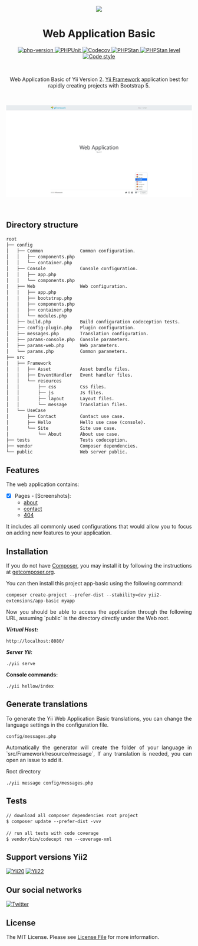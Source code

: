 <p align="center">
    <a href="https://github.com/yii2-extensions/debug" target="_blank">
        <img src="https://www.yiiframework.com/image/yii_logo_light.svg" height="100px;">
    </a>
    <h1 align="center">Web Application Basic</h1>
</p>

<p align="center">
    <a href="https://www.php.net/releases/8.1/en.php" target="_blank">
        <img src="https://img.shields.io/badge/PHP-%3E%3D8.1-787CB5" alt="php-version">
    </a>
    <a href="https://github.com/yii2-extensions/app-basic/actions/workflows/build.yml" target="_blank">
        <img src="https://github.com/yii2-extensions/app-basic/actions/workflows/build.yml/badge.svg" alt="PHPUnit">
    </a>
    <a href="https://codecov.io/gh/yii2-extensions/app-basic" target="_blank">
        <img src="https://codecov.io/gh/yii2-extensions/app-basic/graph/badge.svg?token=zcXbeTspxy" alt="Codecov">
    </a>
    <a href="https://github.com/yii2-extensions/app-basic/actions/workflows/static.yml" target="_blank">
        <img src="https://github.com/yii2-extensions/app-basic/actions/workflows/static.yml/badge.svg" alt="PHPStan">
    </a>
    <a href="https://github.com/yii2-extensions/app-basic/actions/workflows/static.yml" target="_blank">
        <img src="https://img.shields.io/badge/PHPStan%20level-5-blue" alt="PHPStan level">
    </a>    
    <a href="https://github.styleci.io/repos/698621511?branch=main" target="_blank">
        <img src="https://github.styleci.io/repos/698621511/shield?branch=main" alt="Code style">
    </a>        
</p>

</br>

<p align="center">
Web Application Basic of Yii Version 2. <a href="http://www.yiiframework.com/" title="Yii Framework" target="_blank">Yii Framework</a> application best for rapidly creating projects with Bootstrap 5.
</p>

</br>

![app-basic](docs/home.png)

</br>

## Directory structure

```text
root
├── config                  
│   ├── Common              Common configuration.
│   │   ├── components.php  
│   │   └── container.php   
│   ├── Console             Console configuration.
│   │   ├── app.php
│   │   └── components.php     
│   ├── Web                 Web configuration.
│   │   ├── app.php
│   │   ├── bootstrap.php    
│   │   ├── components.php
│   │   ├── container.php
│   │   └── modules.php 
│   ├── build.php           Build configuration codeception tests.
│   ├── config-plugin.php   Plugin configuration.
│   ├── messages.php        Translation configuration.
│   ├── params-console.php  Console parameters.
│   ├── params-web.php      Web parameters.
│   └── params.php          Common parameters.
├── src             
│   ├── Framework 
│   │   ├── Asset           Asset bundle files.
│   │   ├── EnventHandler   Event handler files.
│   │   └── resources 
│   │       ├── css         Css files.
│   │       ├── js          Js files.
│   │       ├── layout      Layout files.
│   │       └── message     Translation files.
│   └── UseCase
│       ├── Contact         Contact use case.
│       ├── Hello           Hello use case (console).
│       └── Site            Site use case.
│           └── About       About use case.
├── tests                   Tests codeception.
├── vendor                  Composer dependencies.
└── public                  Web server public.
```

## Features

The web application contains:

- [x] Pages - [Screenshots]:
    - [about](docs/about.png)
    - [contact](docs/contact.png)
    - [404](docs/404.png)

<p align="justify">
It includes all commonly used configurations that would allow you to focus on adding new
features to your application.
</P>

## Installation

<p align="justify">
If you do not have <a href="http://getcomposer.org/" title="Composer" target="_blank">Composer</a>, you may install it by following the instructions at <a href="http://getcomposer.org/doc/00-intro.md#installation-nix" title="getcomposer.org" target="_blank">getcomposer.org</a>.
</p>

You can then install this project app-basic using the following command:

```shell
composer create-project --prefer-dist --stability=dev yii2-extensions/app-basic myapp
```

<p align="justify">
Now you should be able to access the application through the following URL, assuming `public` is the directory
directly under the Web root.
</p>

__*Virtual Host:*__

```
http://localhost:8080/
```

__*Server Yii:*__

```shell
./yii serve
```

__Console commands:__

```shell
./yii hellow/index
```

## Generate translations

<p align="justify">
To generate the Yii Web Application Basic translations, you can change the language settings in the configuration file.
<p>

```
config/messages.php
```

<p align="justify">
 Automatically the generator will create the folder of your language in `src/Framework/resource/message`,
 If any translation is needed, you can open an issue to add it.
</p>

Root directory

```
./yii message config/messages.php
```

## Tests

~~~
// download all composer dependencies root project
$ composer update --prefer-dist -vvv

// run all tests with code coverage
$ vendor/bin/codecept run --coverage-xml
~~~

## Support versions Yii2

[![Yii20](https://img.shields.io/badge/Yii2%20version-2.0-blue)](https://github.com/yiisoft/yii2/tree/2.0.49.3)
[![Yii22](https://img.shields.io/badge/Yii2%20version-2.2-blue)](https://github.com/yiisoft/yii2/tree/2.2)

## Our social networks

[![Twitter](https://img.shields.io/badge/twitter-follow-1DA1F2?logo=twitter&logoColor=1DA1F2&labelColor=555555?style=flat)](https://twitter.com/Terabytesoftw)

## License

The MIT License. Please see [License File](LICENSE.md) for more information.
